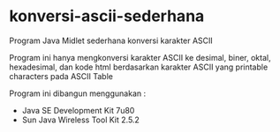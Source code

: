 # konversi-ascii-sederhana
Program Java Midlet sederhana konversi karakter ASCII

Program ini hanya mengkonversi karakter ASCII ke desimal, biner, oktal, hexadesimal, dan kode html berdasarkan karakter ASCII yang printable characters pada ASCII Table

Program ini dibangun menggunakan :
* Java SE Development Kit 7u80
* Sun Java Wireless Tool Kit 2.5.2
